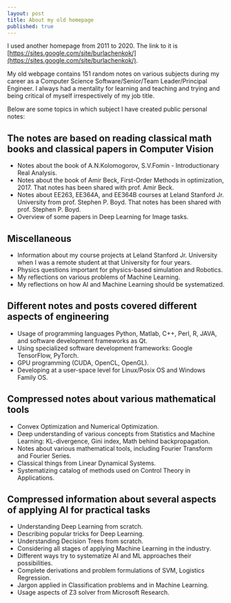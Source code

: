 ```yaml
---
layout: post
title: About my old homepage
published: true
---
```


I used another homepage from 2011 to 2020. The link to it is [https://sites.google.com/site/burlachenkok/](https://sites.google.com/site/burlachenkok/).

My old webpage contains 151 random notes on various subjects during my career as a Computer Science Software/Senior/Team Leader/Principal Engineer. I always had a mentality for learning and teaching and trying and being critical of myself irrespectively of my job title.

Below are some topics in which subject I have created public personal notes:

## The notes are based on reading classical math books and classical papers in Computer Vision

* Notes about the book of A.N.Kolomogorov, S.V.Fomin - Introductionary Real Analysis.
* Notes about the book of Amir Beck, First-Order Methods in optimization, 2017. That notes has been shared with prof. Amir Beck.
* Notes about EE263, EE364A, and EE364B courses at Leland Stanford Jr. University from prof. Stephen P. Boyd. That notes has been shared with prof. Stephen P. Boyd.
* Overview of some papers in Deep Learning for Image tasks.


## Miscellaneous

* Information about my course projects at Leland Stanford Jr. University when I was a remote student at that University for four years.
* Physics questions important for physics-based simulation and Robotics.
* My reflections on various problems of Machine Learning.
* My reflections on how AI and Machine Learning should be systematized.


## Different notes and posts covered different aspects of engineering

* Usage of programming languages Python, Matlab, C++, Perl, R, JAVA, and software development frameworks as Qt.
* Using specialized software development frameworks: Google TensorFlow, PyTorch.
* GPU programming (CUDA, OpenCL, OpenGL).
* Developing at a user-space level for Linux/Posix OS and Windows Family OS.

## Compressed notes about various mathematical tools

* Convex Optimization and Numerical Optimization.
* Deep understanding of various concepts from Statistics and Machine Learning: KL-divergence, Gini index, Math behind backpropagation.
* Notes about various mathematical tools, including Fourier Transform and Fourier Series.
* Classical things from Linear Dynamical Systems.
* Systematizing catalog of methods used on Control Theory in Applications.

## Compressed information about several aspects of applying AI for practical tasks

* Understanding Deep Learning from scratch.
* Describing popular tricks for Deep Learning.
* Understanding Decision Trees from scratch.
* Considering all stages of applying Machine Learning in the industry.
* Different ways try to systematize AI and ML approaches their possibilities.
* Complete derivations and problem formulations of SVM, Logistics Regression.
* Jargon applied in Classification problems and in Machine Learning.
* Usage aspects of Z3 solver from Microsoft Research.

